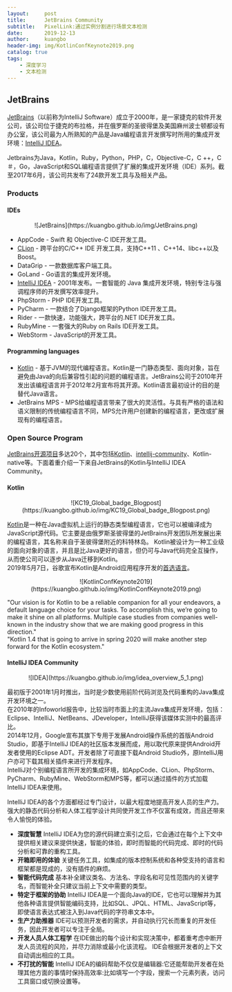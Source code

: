 ```yaml
---
layout:     post
title:      JetBrains Community
subtitle:   PixelLink:通过实例分割进行场景文本检测
date:       2019-12-13
author:     kuangbo
header-img: img/KotlinConfKeynote2019.png
catalog: true
tags:
    - 深度学习
    - 文本检测
---
```



## JetBrains

[JetBrains](https://www.jetbrains.com/)（以前称为IntelliJ Software）成立于2000年，是一家捷克的软件开发公司，该公司位于捷克的布拉格，并在俄罗斯的圣彼得堡及美国麻州波士顿都设有办公室，该公司最为人所熟知的产品是Java编程语言开发撰写时所用的集成开发环境：[IntelliJ IDEA](https://www.jetbrains.com/idea/)。

Jetbrains为Java，Kotlin，Ruby，Python，PHP，C，Objective-C，C ++，C＃，Go，JavaScript和SQL编程语言提供了扩展的集成开发环境（IDE）系列。截至2017年6月，该公司共发布了24款开发工具与及相关产品。


###  Products
#### IDEs
<div align="center">
![JetBrains](https://kuangbo.github.io/img/JetBrains.png)
</div>

- AppCode - Swift 和 Objective-C IDE开发工具。
- [CLion](https://www.jetbrains.com/clion/) - 跨平台的C/C++ IDE 开发工具，支持C++11 、C++14、libc++以及Boost。
- DataGrip - 一款数据库客户端工具。
- GoLand - Go语言的集成开发环境。
- [IntelliJ IDEA](https://www.jetbrains.com/idea/) - 2001年发布。一套智能的 Java 集成开发环境，特别专注与强调程序师的开发撰写效率提升。
- PhpStorm - PHP IDE开发工具。
- PyCharm - 一款结合了Django框架的Python IDE开发工具。
- Rider - 一款快速，功能强大，跨平台的.NET IDE开发工具。
- RubyMine - 一套强大的Ruby on Rails IDE开发工具。
- WebStorm - JavaScript的开发工具。

#### Programming languages

- [Kotlin](https://www.jetbrains.com/idea/) - 基于JVM的现代编程语言。Kotlin是一门静态类型、面向对象，旨在避免由Java的向后兼容性引起的问题的编程语言。JetBrains公司于2010年开发出该编程语言并于2012年2月宣布将其开源。Kotlin语言最初设计的目的是替代Java语言。
- JetBrains MPS - MPS给编程语言带来了很大的灵活性。与具有严格的语法和语义限制的传统编程语言不同，MPS允许用户创建新的编程语言，更改或扩展现有的编程语言。


### Open Source Program

[JetBrains开源项目](https://www.diycode.cc/developers/JetBrains)多达20个，其中包括[Kotlin](https://github.com/JetBrains/kotlin)、[intellij-community](https://github.com/JetBrains/intellij-community)、Kotlin-native等。下面着重介绍一下来自JetBrains的Kotlin与IntelliJ IDEA Community。

#### Kotlin
<div align="center">
![KC19_Global_badge_Blogpost](https://kuangbo.github.io/img/KC19_Global_badge_Blogpost.png)
</div>

[Kotlin](https://www.jetbrains.com/idea/)是一种在Java虚拟机上运行的静态类型编程语言，它也可以被编译成为JavaScript源代码。它主要是由俄罗斯圣彼得堡的JetBrains开发团队所发展出来的编程语言，其名称来自于圣彼得堡附近的科特林岛。
Kotlin被设计为一种工业级的面向对象的语言，并且是比Java更好的语言，但仍可与Java代码完全互操作，从而使公司可以逐步从Java迁移到Kotlin。<br>
2019年5月7日，谷歌宣布Kotlin是Android应用程序开发的[首选语言](https://techcrunch.com/2019/05/07/kotlin-is-now-googles-preferred-language-for-android-app-development/)。
<div align="center">
![KotlinConfKeynote2019](https://kuangbo.github.io/img/KotlinConfKeynote2019.png)
</div>

"Our vision is for Kotlin to be a reliable companion for all your endeavors, a default language choice for your tasks. To accomplish this, we’re going to make it shine on all platforms. Multiple case studies from companies well-known in the industry show that we are making good progress in this direction."<br>
"Kotlin 1.4 that is going to arrive in spring 2020 will make another step forward for the Kotlin ecosystem."

#### IntelliJ IDEA Community
<div align="center">
![IDEA](https://kuangbo.github.io/img/idea_overview_5_1.png)
</div>

最初版于2001年1月时推出，当时是少数使用前阶代码浏览及代码重构的Java集成开发环境之一。<br>
在2010年的Infoworld报告中，比较当时市面上的主流Java集成开发环境，包括：Eclipse、IntelliJ、NetBeans、JDeveloper，IntelliJ获得该媒体实测中的最高评比。<br>
2014年12月，Google宣布其旗下专用于发展Android操作系统的首版Android Studio，即基于IntelliJ IDEA的社区版本发展而成，用以取代原来提供Android开发者使用的Eclipse ADT。开发者除了可直接下载Android Studio外，原IntelliJ用户亦可下载其相关插件来进行开发程序。<br>
IntelliJ对个别编程语言所开发的集成环境，如AppCode、CLion、PhpStorm、PyCharm、RubyMine、WebStorm和MPS等，都可以通过插件的方式加载IntelliJ IDEA来使用。

IntelliJ IDEA的各个方面都经过专门设计，以最大程度地提高开发人员的生产力。
强大的静态代码分析和人体工程学设计共同使开发工作不仅富有成效，而且还带来令人愉悦的体验。

- **深度智慧**
IntelliJ IDEA为您的源代码建立索引之后，它会通过在每个上下文中提供相关建议来提供快速，智能的体验，即时而智能的代码完成、即时的代码分析和可靠的重构工具。
- **开箱即用的体验**
关键任务工具，如集成的版本控制系统和各种受支持的语言和框架都是现成的，没有插件的麻烦。
- **智能代码完成**
基本补全建议类名、方法名、字段名和可见性范围内的关键字名，而智能补全只建议当前上下文中需要的类型。
- **特定于框架的协助**
IntelliJ IDEA是一个面向Java的IDE，它也可以理解并为其他各种语言提供智能编码支持，比如SQL、JPQL、HTML、JavaScript等，即使语言表达式被注入到Java代码的字符串文本中。
- **生产力助推器**
IDE可以预测开发者的需求，并自动执行冗长而重复的开发任务，因此开发者可以专注于全局。
- **开发人员人体工程学**
在IDE做出的每个设计和实现决策中，都着重考虑中断开发人员流程的风险，并尽力消除或最小化该流程。
IDE会根据开发者的上下文自动调出相应的工具。
- **不打扰的智能**
IntelliJ IDEA的编码帮助不仅仅是编辑器:它还能帮助开发者在处理其他方面的事情时保持高效率:比如填写一个字段，搜索一个元素列表，访问工具窗口或切换设置等。
